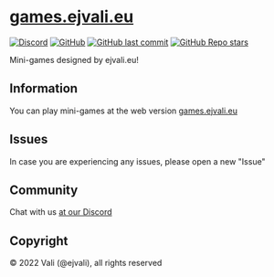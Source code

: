 # [games.ejvali.eu](https://games.ejvali.eu)

[![Discord](https://img.shields.io/discord/886548261748502538)](https://discord.gg/dsTTyA7MuQ) 
[![GitHub](https://img.shields.io/github/license/DevVali/games-ejvali-eu)](https://games.ejvali.eu/LICENSE.md) 
[![GitHub last commit](https://img.shields.io/github/last-commit/DevVali/games-ejvali-eu)](https://github.com/DevVali/games-ejvali-eu/commits/main) 
[![GitHub Repo stars](https://img.shields.io/github/stars/DevVali/games-ejvali-eu?style=social)](https://github.com/DevVali/games-ejvali-eu/stargazers) 

Mini-games designed by ejvali.eu!

## Information

You can play mini-games at the web version [games.ejvali.eu](https://games.ejvali.eu)

## Issues

In case you are experiencing any issues, please open a new "Issue"

## Community

Chat with us [at our Discord](https://discord.gg/dsTTyA7MuQ)

## Copyright

© 2022 Vali (@ejvali), all rights reserved
